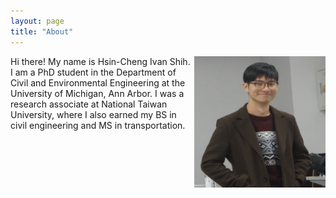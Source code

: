 ```yaml
---
layout: page
title: "About"
---
```


<img align="right" width="210" height="210" src="/images/IvanShih_headshot.png" style="vertical-align:middle">

Hi there! My name is Hsin-Cheng Ivan Shih. I am a PhD student in the Department of Civil and Environmental Engineering at the University of Michigan, Ann Arbor. I was a research associate at National Taiwan University, where I also earned my BS in civil engineering and MS in transportation.


